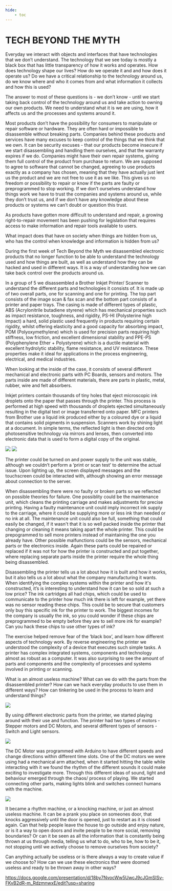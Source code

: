 ```yaml
---
hide:
    - toc
---
```


# **TECH BEYOND THE MYTH**

Everyday we interact with objects and interfaces that have technologies that we don’t understand. The technology that we see today is mostly a black box that has little transparency of how it works and operates. How does technology shape our lives? How do we operate it and and how does it operate us? Do we have a critical relationship to the technology around us, do we know where and who it comes from and what information it collects and how this is used? 

The answer to most of these questions is - we don’t know - until we start taking back control of the technology around us and take action to owning our own products. We need to understand what it is we are using, how it affects us and the processes and systems around it.

Most products don’t have the possibility for consumers to manipulate or repair software or hardware. They are often hard or impossible to disassemble without breaking parts. Companies behind these products and services have many excuses to keep control of the things that we think that we own. It can be security excuses - that our products become insecure if we start disassembling and handling them ourselves, and that the warranty expires if we do. Companies might have their own repair systems, giving them full control of the product from purchase to return. We are supposed to agree to software that cannot be changed, agreeing to use products exactly as a company has chosen, meaning that they have actually just lent us the product and we are not free to use it as we like. This gives us no freedom or possibility to repair or know if the parts are faulty or preprogrammed to stop working. If we don’t ourselves understand how things work we have to trust the companies and systems around us, while they don’t trust us, and if we don’t have any knowledge about these products or systems we can’t doubt or question this trust. 

As products have gotten more difficult to understand and repair, a growing right-to-repair movement has been pushing for legislation that requires access to make information and repair tools available to users.

What impact does that have on society when things are hidden from us, who has the control when knowledge and information is hidden from us? 

During the first week of Tech Beyond the Myth we disassembled electronic products that no longer function to be able to understand the technology used and how things are built, as well as understand how they can be hacked and used in different ways. It is a way of understanding how we can take back control over the products around us. 

In a group of 5 we disassembled a Brother Inkjet Printer/ Scanner to understand the different parts and technologies it consists of. It is made up of two overall parts, one for scanning and one for printing. The top part consists of the image scan & fax scan and the bottom part consists of a printer and paper trays. The casing is made of different types of plastic, ABS (Acrylonitrile butadiene styrene) which has mechanical properties such as impact resistance, toughness, and rigidity, PS-HI (Polysterine high Impact) a hard, solid plastic used frequently in products requiring certain rigidity, whilst offering elasticity and a good capacity for absorbing impact, POM (Polyoxymethylene) which is used for precision parts requiring high stiffness, low friction, and excellent dimensional stability and PPE-PS (Polyphenylene Ether + Polystyrene) which is a ductile material with excellent hydrolytic stability, flame resistance, and UV resistance. These properties make it ideal for applications in the process engineering, electrical, and medical industries.

When looking at the inside of the case, it consists of several different mechanical and electronic parts with PC Boards, sensors and motors. The parts inside are made of different materials, there are parts in plastic, metal, rubber, wire and felt absorbers. 

Inkjet printers contain thousands of tiny holes that eject microscopic ink droplets onto the paper that passes through the printer. This process is performed at high speed with thousands of droplets ejected simultaneously resulting in the digital text or image transferred onto paper. MFC printers from Brother use a liquid ink produced either by a coloured dye or a liquid that contains solid pigments in suspension. Scanners work by shining light at a document. In simple terms, the reflected light is then directed onto photosensitive technology via mirrors and lenses, then converted into electronic data that is used to form a digital copy of the original.

![](../images/TechMyth/Tbtm.3.jpg)
![](../images/TechMyth/Tbtm.4.jpg)

The printer could be turned on and power supply to the unit was stable, although we couldn’t perform a ‘print or scan test’ to determine the actual issue. Upon lighting up, the screen displayed messages and the touchscreen could be interacted with, although showing an error message about connection to the server.

When disassembling there were no faulty or broken parts so we reflected on possible theories for failure. One possiblity could be the maintenance unit, which cleans the printing carriage and makes adjustments for precise printing. Having a faulty maintenance unit could imply incorrect ink supply to the carriage, where it could be supplying more or less ink than needed or no ink at all. The maintenance unit could also be full, something that could easily be changed, if it wasn't that it is so well packed inside the printer that changing or cleaning it means taking apart the whole printer. This could be prepogrammed to sell more printers instead of maintaining the one you already have. Other possible malfunctions could be the sensors, mechanical parts or the electronics inside. Again these parts could be repaired or replaced if it was not for how the printer is constructed and put together, where replacing separate parts inside the printer require the whole thing being disassembled. 

Disassembling the printer tells us a lot about how it is built and how it works, but it also tells us a lot about what the company manufacturing it wants. When identifying the complex systems within the printer and how it's constructed, it’s is interesting to understand how it can be so sold at such a low price? The ink cartridges all had chips, which could be used to communicate to the printer how much ink there is left for example, yet there was no sensor reading these chips. This could be to secure that customers only buy this specific ink for the printer to work. The biggest incomes for the company is usually the ink, so you could wonder if these chips are preprogrammed to be empty before they are to sell more ink for example? Can you hack these chips to use other types of ink?

The exercise helped remove fear of the ‘black box’, and learn how different aspects of technology work. By reverse engineering the printer we understood the complexity of a device that executes such simple tasks. A printer has complex integrated systems, components and technology almost as robust as a computer. It was also surprising to see the amount of parts and components and the complexity of processes and systems involved in printing or scanning. 

What is an almost useless machine? What can we do with the parts from the disassembled printer? How can we hack everyday products to use them in different ways? How can tinkering be used in the process to learn and understand things? 

![](../images/TechMyth/Tbtm.2.jpg)

By using different electronic parts from the printer, we started playing around with their use and function. The printer had two types of motors - Stepper motors and DC Motors, and several different types of sensors - Switch and Light sensors. 

![](../images/TechMyth/Tbtm.6.jpg)

The DC Motor was programmed with Arduino to have different speeds and change directions within different time slots. One of the DC motors we were using had a mechanical arm attached, when it started hitting the table while interacting with it we found the rhythm of the different sounds it could make exciting to investigate more. Through this different ideas of sound, light and behaviour emerged through the chaos/ process of playing. We started connecting other parts, making lights blink and switches connect humans with the machine. 

![](../images/TechMyth/Tbtm.5.jpg)

It became a rhythm machine, or a knocking machine, or just an almost useless machine. It can be a prank you place on someones door, that knocks aggressively until the door is opened, just to restart as it is closed again. Can that help people leave the house to go outside and enjoy nature, or is it a way to open doors and invite people  to be more social, removing boundaries? Or can it be seen as all the information that is constantly being thrown at us through media, telling us what to do, who to be, how to be it, not stopping until we actively choose to remove ourselves from society?

Can anything actually be useless or is there always a way to create value if we choose to? How can we use these electronics that were doomed useless and ready to be thrown away in other ways?


https://docs.google.com/presentation/d/18by7NvocWw5UwcJ9cJGmSISv-FKvB2dR-m_RdzmnwxE/edit?usp=sharing 

